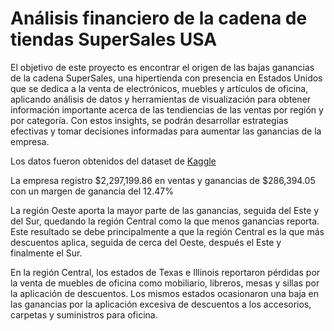# Análisis financiero de la cadena de tiendas SuperSales USA

El objetivo de este proyecto es encontrar el origen de las bajas ganancias de la cadena SuperSales, una hipertienda con presencia en Estados Unidos que se dedica a la venta de electrónicos, muebles y artículos de oficina, aplicando análisis de datos y herramientas de visualización para obtener información importante acerca de las tendiencias de las ventas por región y por categoría. Con estos insights, se podrán desarrollar estrategias efectivas y tomar decisiones informadas para aumentar las ganancias de la empresa.

Los datos fueron obtenidos del dataset de [Kaggle](https://www.kaggle.com/code/machimizado/aumentando-ganancias-en-supersales?scriptVersionId=136585906&cellId=2 )

La empresa registro $2,297,199.86 en ventas y ganancias de $286,394.05 con un margen de ganancia del 12.47%

La región Oeste aporta la mayor parte de las ganancias, seguida del Este y del Sur, quedando la región Central como la que menos ganancias reporta. Este resultado se debe principalmente a que la región Central es la que más descuentos aplica, seguida de cerca del Oeste, después el Este y finalmente el Sur. 

En la región Central, los estados de Texas e Illinois reportaron pérdidas por la venta de muebles de oficina como mobiliario, libreros, mesas y sillas por la aplicación de descuentos. Los mismos estados ocasionaron una baja en las ganancias por la aplicación excesiva de descuentos a los accesorios, carpetas y suministros para oficina. 

